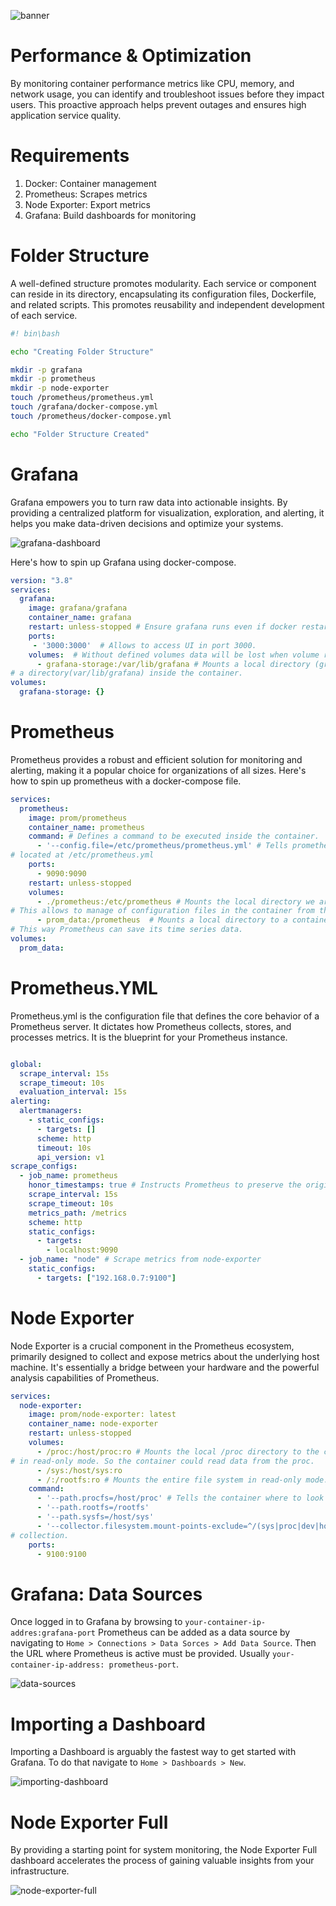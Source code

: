 ![banner](images/1.jpg)
# Performance & Optimization

By monitoring container performance metrics like CPU, memory, and network usage, you can identify and troubleshoot issues before they impact users. This proactive approach helps prevent outages and ensures high application service quality.

# Requirements

1. Docker: Container management
2. Prometheus: Scrapes metrics
3. Node Exporter: Export metrics
5. Grafana: Build dashboards for monitoring

# Folder Structure

A well-defined structure promotes modularity.  Each service or component can reside in its directory, encapsulating its configuration files, Dockerfile, and related scripts.  This promotes reusability and independent development of each service.

```bash
#! bin\bash

echo "Creating Folder Structure"

mkdir -p grafana
mkdir -p prometheus
mkdir -p node-exporter
touch /prometheus/prometheus.yml
touch /grafana/docker-compose.yml
touch /prometheus/docker-compose.yml

echo "Folder Structure Created"

```

# Grafana

Grafana empowers you to turn raw data into actionable insights. By providing a centralized platform for visualization, exploration, and alerting, it helps you make data-driven decisions and optimize your systems. 

![grafana-dashboard](images/grafana-dashboard.png)

Here's how to spin up Grafana using docker-compose.

```yml
version: "3.8"
services: 
  grafana:
    image: grafana/grafana
    container_name: grafana
    restart: unless-stopped # Ensure grafana runs even if docker restarts
    ports:
     - '3000:3000'  # Allows to access UI in port 3000.
    volumes:  # Without defined volumes data will be lost when volume restarts.
      - grafana-storage:/var/lib/grafana # Mounts a local directory (grafana-storage) to
# a directory(var/lib/grafana) inside the container.
volumes:
  grafana-storage: {}

```

# Prometheus

Prometheus provides a robust and efficient solution for monitoring and alerting, making it a popular choice for organizations of all sizes. Here's how to spin up prometheus with a docker-compose file.

```yml
services:
  prometheus:
    image: prom/prometheus
    container_name: prometheus
    command: # Defines a command to be executed inside the container.
      - '--config.file=/etc/prometheus/prometheus.yml' # Tells prometheus to use the configuration file
# located at /etc/prometheus.yml
    ports:
      - 9090:9090
    restart: unless-stopped
    volumes:
      - ./prometheus:/etc/prometheus # Mounts the local directory we are to a directory inside the container.
# This allows to manage of configuration files in the container from the host.
      - prom_data:/prometheus  # Mounts a local directory to a container directory.
# This way Prometheus can save its time series data.
volumes:
  prom_data:

```

# Prometheus.YML

Prometheus.yml is the configuration file that defines the core behavior of a Prometheus server. It dictates how Prometheus collects, stores, and processes metrics. It is the blueprint for your Prometheus instance.

```yml

global:
  scrape_interval: 15s
  scrape_timeout: 10s
  evaluation_interval: 15s
alerting:
  alertmanagers:
    - static_configs:
      - targets: []
      scheme: http
      timeout: 10s
      api_version: v1
scrape_configs:
  - job_name: prometheus
    honor_timestamps: true # Instructs Prometheus to preserve the original timestamps of scraped metrics.
    scrape_interval: 15s
    scrape_timeout: 10s
    metrics_path: /metrics
    scheme: http
    static_configs:
      - targets:
        - localhost:9090
  - job_name: "node" # Scrape metrics from node-exporter 
    static_configs:
      - targets: ["192.168.0.7:9100"]
```

# Node Exporter

Node Exporter is a crucial component in the Prometheus ecosystem, primarily designed to collect and expose metrics about the underlying host machine. It's essentially a bridge between your hardware and the powerful analysis capabilities of Prometheus.

```yml
services:
  node-exporter:
    image: prom/node-exporter: latest
    container_name: node-exporter
    restart: unless-stopped
    volumes:
      - /proc:/host/proc:ro # Mounts the local /proc directory to the containers /proc
# in read-only mode. So the container could read data from the proc.
      - /sys:/host/sys:ro  
      - /:/rootfs:ro # Mounts the entire file system in read-only mode.
    command:
      - '--path.procfs=/host/proc' # Tells the container where to look for the proc directory.
      - '--path.rootfs=/rootfs'
      - '--path.sysfs=/host/sys'
      - '--collector.filesystem.mount-points-exclude=^/(sys|proc|dev|host|etc)($$|/)' # Excludes mount points from
# collection.
    ports:
      - 9100:9100
```
# Grafana: Data Sources

Once logged in to Grafana by browsing to `your-container-ip-addres:grafana-port` Prometheus can be added as a data source by navigating to `Home > Connections > Data Sorces > Add Data Source`. Then the URL where Prometheus is active must be provided. Usually `your-container-ip-address: prometheus-port`.

![data-sources](images/add_datasource_grafana.jpg)


# Importing a Dashboard

Importing a Dashboard is arguably the fastest way to get started with Grafana. To do that navigate to `Home > Dashboards > New`. 

![importing-dashboard](images/import_dashboard_grafana.jpg) 

# Node Exporter Full
By providing a starting point for system monitoring, the Node Exporter Full dashboard accelerates the process of gaining valuable insights from your infrastructure.

![node-exporter-full](images/dashboard_grafana)


